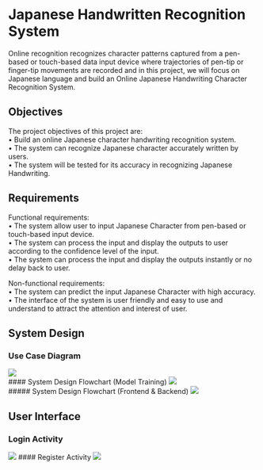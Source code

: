 # Japanese Handwritten Recognition System
Online recognition recognizes character patterns captured from a pen-based or touch-based data input device where trajectories of pen-tip or finger-tip movements are recorded and in this project, we will focus on Japanese language and build an Online Japanese Handwriting Character Recognition System.<br>

## Objectives
The project objectives of this project are:<br>
•	Build an online Japanese character handwriting recognition system.<br>
•	The system can recognize Japanese character accurately written by users.<br>
•	The system will be tested for its accuracy in recognizing Japanese Handwriting.<br>

## Requirements
Functional requirements:<br>
•	The system allow user to input Japanese Character from pen-based or touch-based input device.<br>
•	The system can process the input and display the outputs to user according to the confidence level of the input.<br>
•	The system can process the input and display the outputs instantly or no delay back to user.<br>

Non-functional requirements:<br>
•	The system can predict the input Japanese Character with high accuracy.<br> 
•	The interface of the system is user friendly and easy to use and understand to attract the attention and interest of user.<br> 

## System Design 
### Use Case Diagram
<img src="Images/Use Case.png"/> 
<br>
#### System Design Flowchart (Model Training)
<img src="Images/System Design.png"/> 
<br>
##### System Design Flowchart (Frontend & Backend)
<img src="Images/Frontend & Backend.png"/> 

## User Interface
### Login Activity
<img src="Images/Login.png"/> 
#### Register Activity
<img src="Images/Register.png"/> 




